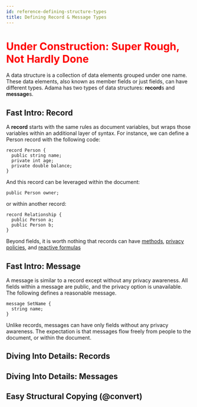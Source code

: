 ```yaml
---
id: reference-defining-structure-types
title: Defining Record & Message Types
---
```


<h1><font color="red">Under Construction: Super Rough, Not Hardly Done</font></h1>

A data structure is a collection of data elements grouped under one name. These data elements, also known as member fields or just fields, can have different types. Adama has two types of data structures: **record**s and **message**s. 

## Fast Intro: Record

A **record** starts with the same rules as document variables, but wraps those variables within an additional layer of syntax. For instance, we can define a Person record with the following code:

```adama
record Person {
  public string name;
  private int age;
  private double balance;
}
```
And this record can be leveraged within the document:
```adama
public Person owner;
```
or within another record:
```adama
record Relationship {
  public Person a;
  public Person b;
}
```

Beyond fields, it is worth nothing that records can have [methods](/docs/reference-methods-on-records), [privacy policies](/docs/reference-privacy-and-bubbles), and [reactive formulas](/docs/reference-reactive-formulas)

## Fast Intro: Message

A message is similar to a record except without any privacy awareness. All fields within a message are public, and the privacy option is unavailable. The following defines a reasonable message.
```adama
message SetName {
  string name;
}
```

Unlike records, messages can have only fields without any privacy awareness. The expectation is that messages flow freely from people to the document, or within the document.

## Diving Into Details: Records

## Diving Into Details: Messages

## Easy Structural Copying (@convert)
